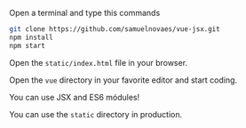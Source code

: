Open a terminal and type this commands

```bash
git clone https://github.com/samuelnovaes/vue-jsx.git
npm install
npm start
```

Open the `static/index.html` file in your browser.

Open the `vue` directory in your favorite editor and start coding.

You can use JSX and ES6 módules!

You can use the `static` directory in production.
